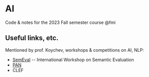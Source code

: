 # AI

Code & notes for the 2023 Fall semester course @fmi

## Useful links, etc.

Mentioned by prof. Koychev, workshops & competitions on AI, NLP:

- [SemEval](https://semeval.github.io/) -- International Workshop on Semantic Evaluation
- [PAN](https://pan.webis.de/)
- CLEF
